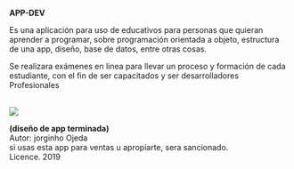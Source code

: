 **APP-DEV**

Es una aplicación para uso de educativos para personas que quieran aprender a programar,  sobre programación orientada a objeto, estructura de una app, diseño, base de datos, entre otras cosas.

Se realizara exámenes en linea para llevar un proceso y formación de cada estudiante, con el fin de ser capacitados y ser desarrolladores Profesionales

<br>
<img heigth="700" src="https://i.ibb.co/vcZr65Z/Captura-de-pantalla-2019-11-20-a-la-s-5-30-27-p-m.png"> 
<br>

**(diseño de app terminada)**
<BR>Autor: jorginho Ojeda<BR>
si usas esta app para ventas u apropiarte, sera sancionado.<BR>
Licence. 2019
